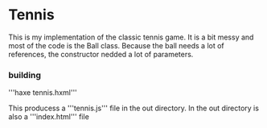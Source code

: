 
# Tennis

This is my implementation of the classic tennis game.
It is a bit messy and most of the code is the Ball class. Because the ball needs
a lot of references, the constructor nedded a lot of parameters.


### building

'''haxe tennis.hxml'''

This producess a '''tennis.js''' file in the out directory. In the out directory is also a '''index.html''' file
